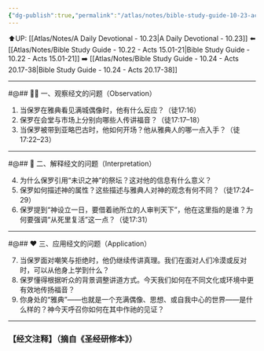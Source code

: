 ```yaml
---
{"dg-publish":true,"permalink":"/atlas/notes/bible-study-guide-10-23-acts-17-16-34/"}
---
```


⬆️UP: [[Atlas/Notes/A Daily Devotional - 10.23\|A Daily Devotional - 10.23]]
⬅️ [[Atlas/Notes/Bible Study Guide - 10.22 - Acts 15.01-21\|Bible Study Guide - 10.22 - Acts 15.01-21]]
➡️ [[Atlas/Notes/Bible Study Guide - 10.24 - Acts 20.17-38\|Bible Study Guide - 10.24 - Acts 20.17-38]] 

---

#@## 🕵️‍♂️ 一、观察经文的问题（Observation）

1. 当保罗在雅典看见满城偶像时，他有什么反应？（徒17:16）
2. 保罗在会堂与市场上分别向哪些人传讲福音？（徒17:17–18）
3. 当保罗被带到亚略巴古时，他如何开场？他从雅典人的哪一点入手？（徒17:22–23）

---

#@## 🧠 二、解释经文的问题（Interpretation）

4. 为什么保罗引用“未识之神”的祭坛？这对他的信息有什么意义？
5. 保罗如何描述神的属性？这些描述与雅典人对神的观念有何不同？（徒17:24–29）
6. 保罗提到“神设立一日，要借着祂所立的人审判天下”，他在这里指的是谁？为何要强调“从死里复活”这一点？（徒17:31）

---

#@## ❤️ 三、应用经文的问题（Application）

7. 当保罗面对嘲笑与拒绝时，他仍继续传讲真理。我们在面对人们冷漠或反对时，可以从他身上学到什么？
8. 保罗懂得根据听众的背景调整讲道方式。今天我们如何在不同文化或环境中更有效地传扬福音？
9. 你身处的“雅典”——也就是一个充满偶像、思想、或自我中心的世界——是什么样的？神今天呼召你如何在其中作祂的见证？

---
### 【经文注释】（摘自《圣经研修本》）


